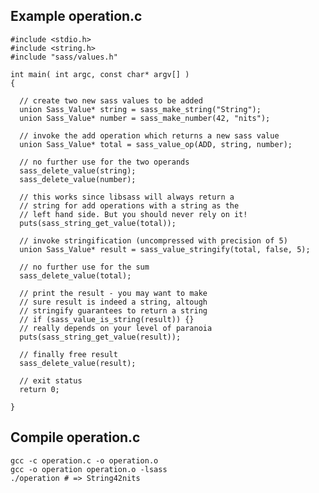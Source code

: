 Example operation.c
-------------------

    #include <stdio.h>
    #include <string.h>
    #include "sass/values.h"

    int main( int argc, const char* argv[] )
    {

      // create two new sass values to be added
      union Sass_Value* string = sass_make_string("String");
      union Sass_Value* number = sass_make_number(42, "nits");

      // invoke the add operation which returns a new sass value
      union Sass_Value* total = sass_value_op(ADD, string, number);

      // no further use for the two operands
      sass_delete_value(string);
      sass_delete_value(number);

      // this works since libsass will always return a
      // string for add operations with a string as the
      // left hand side. But you should never rely on it!
      puts(sass_string_get_value(total));

      // invoke stringification (uncompressed with precision of 5)
      union Sass_Value* result = sass_value_stringify(total, false, 5);

      // no further use for the sum
      sass_delete_value(total);

      // print the result - you may want to make
      // sure result is indeed a string, altough
      // stringify guarantees to return a string
      // if (sass_value_is_string(result)) {}
      // really depends on your level of paranoia
      puts(sass_string_get_value(result));

      // finally free result
      sass_delete_value(result);

      // exit status
      return 0;

    }

Compile operation.c
-------------------

    gcc -c operation.c -o operation.o
    gcc -o operation operation.o -lsass
    ./operation # => String42nits

